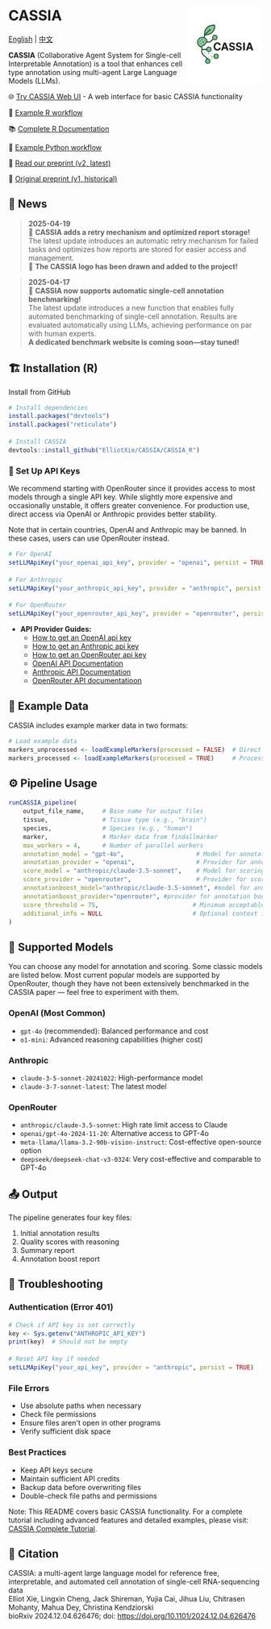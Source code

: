# CASSIA <img src="CASSIA_python/logo2.png" align="right" width="150" style="vertical-align: middle;" />

[English](README.md) | [中文](README_CN.md)

**CASSIA** (Collaborative Agent System for Single-cell Interpretable Annotation) is a tool that enhances cell type annotation using multi-agent Large Language Models (LLMs).



🌐 [Try CASSIA Web UI](https://cassiacell.com/) - A web interface for basic CASSIA functionality

📝 [Example R workflow](https://github.com/ElliotXie/CASSIA/blob/main/CASSIA_example/CASSIA_tutorial_final.Rmd)

📚 [Complete R Documentation](https://cassia-true-final-4.vercel.app/)

📝 [Example Python workflow](https://github.com/ElliotXie/CASSIA/blob/main/CASSIA_example/CASSIA_python_tutorial.ipynb)

📖 [Read our preprint (v2, latest)](https://www.biorxiv.org/content/10.1101/2024.12.04.626476v2)
 
📖 [Original preprint (v1, historical)](https://www.biorxiv.org/content/10.1101/2024.12.04.626476v1)


## 📰 News

> **2025-04-19**  
> 🔄 **CASSIA adds a retry mechanism and optimized report storage!**  
> The latest update introduces an automatic retry mechanism for failed tasks and optimizes how reports are stored for easier access and management.  
> 🎨 **The CASSIA logo has been drawn and added to the project!**

> **2025-04-17**  
> 🚀 **CASSIA now supports automatic single-cell annotation benchmarking!**  
> The latest update introduces a new function that enables fully automated benchmarking of single-cell annotation. Results are evaluated automatically using LLMs, achieving performance on par with human experts.  
> **A dedicated benchmark website is coming soon—stay tuned!**


## 🏗️ Installation (R)

Install from GitHub
```R
# Install dependencies
install.packages("devtools")
install.packages("reticulate")

# Install CASSIA
devtools::install_github("ElliotXie/CASSIA/CASSIA_R")
```

### 🔑 Set Up API Keys

We recommend starting with OpenRouter since it provides access to most models through a single API key. While slightly more expensive and occasionally unstable, it offers greater convenience. For production use, direct access via OpenAI or Anthropic provides better stability.

Note that in certain countries, OpenAI and Anthropic may be banned. In these cases, users can use OpenRouter instead.

```R
# For OpenAI
setLLMApiKey("your_openai_api_key", provider = "openai", persist = TRUE)

# For Anthropic
setLLMApiKey("your_anthropic_api_key", provider = "anthropic", persist = TRUE)

# For OpenRouter
setLLMApiKey("your_openrouter_api_key", provider = "openrouter", persist = TRUE)
```


- **API Provider Guides:**
	- [How to get an OpenAI api key](https://platform.openai.com/api-keys)
	- [How to get an Anthropic api key](https://console.anthropic.com/settings/keys)
	- [How to get an OpenRouter api key](https://openrouter.ai/settings/keys)
    - [OpenAI API Documentation](https://beta.openai.com/docs/)
    - [Anthropic API Documentation](https://docs.anthropic.com/)
    - [OpenRouter API documentatioon](https://openrouter.ai/docs/quick-start)


## 🧬 Example Data

CASSIA includes example marker data in two formats:
```R
# Load example data
markers_unprocessed <- loadExampleMarkers(processed = FALSE)  # Direct Seurat output
markers_processed <- loadExampleMarkers(processed = TRUE)     # Processed format
```

## ⚙️ Pipeline Usage

```R
runCASSIA_pipeline(
    output_file_name,     # Base name for output files
    tissue,               # Tissue type (e.g., "brain")
    species,              # Species (e.g., "human")
    marker,               # Marker data from findallmarker
    max_workers = 4,      # Number of parallel workers
    annotation_model = "gpt-4o",                    # Model for annotation
    annotation_provider = "openai",                 # Provider for annotation
    score_model = "anthropic/claude-3.5-sonnet",    # Model for scoring
    score_provider = "openrouter",                  # Provider for scoring
    annotationboost_model="anthropic/claude-3.5-sonnet", #model for annotation boost
    annotationboost_provider="openrouter", #provider for annotation boost
    score_threshold = 75,                          # Minimum acceptable score
    additional_info = NULL                         # Optional context information
)
```

## 🤖 Supported Models

You can choose any model for annotation and scoring. Some classic models are listed below. Most current popular models are supported by OpenRouter, though they have not been extensively benchmarked in the CASSIA paper — feel free to experiment with them.

### OpenAI (Most Common)
- `gpt-4o` (recommended): Balanced performance and cost
- `o1-mini`: Advanced reasoning capabilities (higher cost)

### Anthropic
- `claude-3-5-sonnet-20241022`: High-performance model
- `claude-3-7-sonnet-latest`: The latest model

### OpenRouter
- `anthropic/claude-3.5-sonnet`: High rate limit access to Claude
- `openai/gpt-4o-2024-11-20`: Alternative access to GPT-4o
- `meta-llama/llama-3.2-90b-vision-instruct`: Cost-effective open-source option
- `deepseek/deepseek-chat-v3-0324`: Very cost-effective and comparable to GPT-4o

## 📤 Output

The pipeline generates four key files:
1. Initial annotation results
2. Quality scores with reasoning
3. Summary report
4. Annotation boost report

## 🧰 Troubleshooting

### Authentication (Error 401)
```R
# Check if API key is set correctly
key <- Sys.getenv("ANTHROPIC_API_KEY")
print(key)  # Should not be empty

# Reset API key if needed
setLLMApiKey("your_api_key", provider = "anthropic", persist = TRUE)
```

### File Errors
- Use absolute paths when necessary
- Check file permissions
- Ensure files aren't open in other programs
- Verify sufficient disk space

### Best Practices
- Keep API keys secure
- Maintain sufficient API credits
- Backup data before overwriting files
- Double-check file paths and permissions

Note: This README covers basic CASSIA functionality. For a complete tutorial including advanced features and detailed examples, please visit:
[CASSIA Complete Tutorial](https://cassia-true-final-4.vercel.app/).

## 📖 Citation

CASSIA: a multi-agent large language model for reference free, interpretable, and automated cell annotation of single-cell RNA-sequencing data  
Elliot Xie, Lingxin Cheng, Jack Shireman, Yujia Cai, Jihua Liu, Chitrasen Mohanty, Mahua Dey, Christina Kendziorski  
bioRxiv 2024.12.04.626476; doi: https://doi.org/10.1101/2024.12.04.626476
